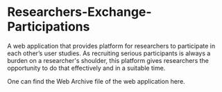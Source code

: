 # Researchers-Exchange-Participations
A web application that provides platform for researchers to participate in each other’s user studies. As recruiting 
serious participants is always a burden on a researcher's shoulder, this platform gives researchers the opportunity to 
do that effectively and in a suitable time.

One can find the Web Archive file of the web application here.
